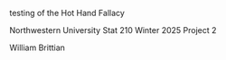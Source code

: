testing of the Hot Hand Fallacy

Northwestern University Stat 210 
Winter 2025 Project 2

William Brittian